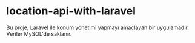 # location-api-with-laravel
Bu proje, Laravel ile konum yönetimi yapmayı amaçlayan bir uygulamadır. Veriler MySQL'de saklanır.
